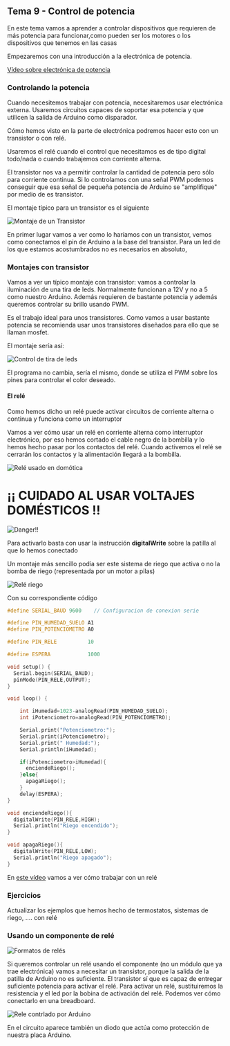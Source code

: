## Tema 9 - Control de potencia

En este tema vamos a aprender a controlar dispositivos que requieren de más potencia para funcionar,como pueden ser los motores o los dispositivos que tenemos en las casas

Empezaremos con una introducción a la electrónica de potencia.


[Vídeo sobre electrónica de potencia](https://youtu.be/8xaS2t1M5R4)

### Controlando la potencia

Cuando necesitemos trabajar con potencia, necesitaremos usar electrónica externa. Usaremos circuitos capaces de soportar esa potencia y que utilicen la salida de Arduino como disparador.

Cómo hemos visto en la parte de electrónica podremos hacer esto con un transistor o con relé.

Usaremos el relé cuando el control que necesitamos es de tipo digital todo/nada o cuando trabajemos con corriente alterna.

El transistor nos va a permitir controlar la cantidad de potencia pero sólo para corriente continua. Si lo controlamos con una señal PWM podemos conseguir que esa señal de pequeña potencia de Arduino se "amplifique" por medio de es transistor.

El montaje típico para un transistor es el siguiente


![Montaje de un Transistor](./images/MontajeTransistor.png)


En primer lugar vamos a ver como lo haríamos con un transistor, vemos como conectamos el pin de Arduino a la base del transistor. Para un led de los que estamos acostumbrados no es necesarios en absoluto, 


### Montajes con transistor

Vamos a ver un típico montaje con transistor: vamos a controlar la iluminación de una tira de leds. Normalmente funcionan a 12V y no a 5 como nuestro Arduino. Además requieren de bastante potencia y además queremos controlar su brillo usando PWM.

Es el trabajo ideal para unos transistores. Como vamos a usar bastante potencia se recomienda usar unos transistores diseñados para ello que se llaman mosfet. 

El montaje sería así:

![Control de tira de leds](./images/ledstripbjt.gif)


El programa no cambia, sería el mismo, donde se utiliza el PWM sobre los pines para controlar el color deseado.

#### El relé

Como hemos dicho un relé puede activar circuitos de corriente alterna o continua y funciona como un interruptor

Vamos a ver cómo usar un relé en corriente alterna como interruptor electrónico, por eso hemos cortado el cable negro de la bombilla y lo hemos hecho pasar por los contactos del relé. Cuando activemos el relé se cerrarán los contactos y la alimentación llegará a la bombilla.

![Relé usado en domótica](./images/ReleUno_bb.png)

# ¡¡ CUIDADO AL USAR VOLTAJES DOMÉSTICOS !!

![Danger!!](./images/Dangers-of-electric-shock.jpg)

Para activarlo basta con usar la instrucción **digitalWrite** sobre la patilla al que lo hemos conectado

Un montaje más sencillo podía ser este sistema de riego que activa o no la bomba de riego (representada por un motor a pilas)


![Relé riego](./images/Rele_Riego.png)

Con su correspondiente código

```C++
#define SERIAL_BAUD 9600    // Configuracion de conexion serie

#define PIN_HUMEDAD_SUELO A1
#define PIN_POTENCIOMETRO A0

#define PIN_RELE          10

#define ESPERA            1000

void setup() {
  Serial.begin(SERIAL_BAUD);
  pinMode(PIN_RELE,OUTPUT);
}

void loop() {

    int iHumedad=1023-analogRead(PIN_HUMEDAD_SUELO);
    int iPotenciometro=analogRead(PIN_POTENCIOMETRO);

    Serial.print("Potenciometro:");
    Serial.print(iPotenciometro);
    Serial.print(" Humedad:");
    Serial.println(iHumedad);

    if(iPotenciometro>iHumedad){
      enciendeRiego();
    }else{
      apagaRiego();
    }
    delay(ESPERA);
}

void enciendeRiego(){
  digitalWrite(PIN_RELE,HIGH);
  Serial.println("Riego encendido");
}

void apagaRiego(){
  digitalWrite(PIN_RELE,LOW);
  Serial.println("Riego apagado");
}
```

En [este vídeo](https://www.youtube.com/embed/ce6yDScD_Nk) vamos a ver cómo trabajar con un relé

### Ejercicios

Actualizar los ejemplos que hemos hecho de termostatos, sistemas de riego, .... con relé

### Usando un componente de relé

![Formatos de relés](./images/1200px-Electronic_component_relays.jpg)

Si queremos controlar un relé usando el componente (no un módulo que ya trae electrónica) vamos a necesitar un transistor, porque la salida de la patilla de Arduino no es suficiente. El transistor sí que es capaz de entregar suficiente potencia para activar el relé. Para activar un relé, sustituiremos la resistencia y el led por la bobina de activación del relé. Podemos ver cómo conectarlo en una breadboard.

![Rele contrlado por Arduino](./images/ReleArduino.png)

En el circuito aparece también un diodo que actúa como protección de nuestra placa Arduino.


